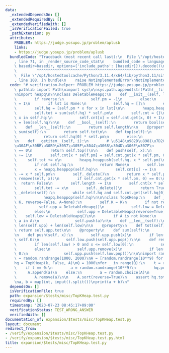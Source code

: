 ```yaml
---
data:
  _extendedDependsOn: []
  _extendedRequiredBy: []
  _extendedVerifiedWith: []
  _isVerificationFailed: true
  _pathExtension: py
  attributes:
    PROBLEM: https://judge.yosupo.jp/problem/aplusb
    links:
    - https://judge.yosupo.jp/problem/aplusb
  bundledCode: "Traceback (most recent call last):\n  File \"/opt/hostedtoolcache/Python/3.11.4/x64/lib/python3.11/site-packages/onlinejudge_verify/documentation/build.py\"\
    , line 71, in _render_source_code_stat\n    bundled_code = language.bundle(stat.path,\
    \ basedir=basedir, options={'include_paths': [basedir]}).decode()\n          \
    \         ^^^^^^^^^^^^^^^^^^^^^^^^^^^^^^^^^^^^^^^^^^^^^^^^^^^^^^^^^^^^^^^^^^^^^^^^^^^^^^^^^\n\
    \  File \"/opt/hostedtoolcache/Python/3.11.4/x64/lib/python3.11/site-packages/onlinejudge_verify/languages/python.py\"\
    , line 108, in bundle\n    raise NotImplementedError\nNotImplementedError\n"
  code: "# verification-helper: PROBLEM https://judge.yosupo.jp/problem/aplusb\nfrom\
    \ pathlib import Path\nimport sys\n\nsys.path.append(str(Path(__file__).resolve().parent.parent.parent.parent))\n\
    \nimport heapq\n\n\nclass DeletableHeapq:\n    def __init__(self, lst=None, reverse=False):\n\
    \        if reverse:\n            self.pm = -1\n        else:\n            self.pm\
    \ = 1\n        if lst is None:\n            self.hq = []\n        else:\n    \
    \        self.hq = [self.pm * x for x in lst]\n\n        heapq.heapify(self.hq)\n\
    \        self.tot = sum(self.hq) * self.pm\n        self.cnt = {}\n        for\
    \ x in self.hq:\n            self.cnt[x] = self.cnt.get(x, 0) + 1\n        self.length\
    \ = len(self.hq)\n\n    def __bool__(self):\n        return bool(self.hq)\n\n\
    \    def __len__(self):\n        return self.length\n\n    @property\n    def\
    \ sum(self):\n        return self.tot\n\n    def top(self):\n        if self.hq:\n\
    \            return self.hq[0] * self.pm\n        else:\n            return None\n\
    \n    def __getitem__(self, i):\n        # \u5148\u982D\u8981\u7D20\u306B\u30A2\
    \u30AF\u30BB\u30B9\u3057\u305F\u3044\u3068\u304D\u306E\u307F\n        assert i\
    \ == 0\n        return self.top()\n\n    def push(self, x):\n        self.length\
    \ += 1\n        self.cnt[x * self.pm] = self.cnt.get(x * self.pm, 0) + 1\n   \
    \     self.tot += x\n        heapq.heappush(self.hq, x * self.pm)\n\n    def pop(self):\n\
    \        if not self.hq:\n            return None\n        self.length -= 1\n\
    \        x = heapq.heappop(self.hq)\n        self.cnt[x] -= 1\n        self.tot\
    \ -= x * self.pm\n        self._delete()\n        return x * self.pm\n\n    def\
    \ remove(self, x):\n        if self.cnt.get(x * self.pm, 0) == 0:\n          \
    \  return False\n        self.length -= 1\n        self.cnt[x * self.pm] -= 1\n\
    \        self.tot -= x\n        self._delete()\n        return True\n\n    def\
    \ _delete(self):\n        while self.hq and self.cnt.get(self.hq[0], 0) == 0:\n\
    \            heapq.heappop(self.hq)\n\n\nclass TopKHeap:\n    def __init__(self,\
    \ K, reverse=False, A=None):\n        self.K = K\n        if not reverse:\n  \
    \          self.upp = DeletableHeapq()\n            self.low = DeletableHeapq(reverse=True)\n\
    \        else:\n            self.upp = DeletableHeapq(reverse=True)\n        \
    \    self.low = DeletableHeapq()\n\n        if A is not None:\n            for\
    \ a in A:\n                self.push(a)\n\n    def __len__(self):\n        return\
    \ len(self.upp) + len(self.low)\n\n    @property\n    def tot(self):\n       \
    \ return self.upp.tot\n\n    @property\n    def sum(self):\n        return self.upp.sum\n\
    \n    def push(self, x):\n        self.upp.push(x)\n        if len(self.upp) >\
    \ self.K:\n            self.low.push(self.upp.pop())\n\n    def remove(self, x):\n\
    \        if len(self.low) > 0 and x <= self.low[0]:\n            self.low.remove(x)\n\
    \        else:\n            self.upp.remove(x)\n            if len(self.low) >\
    \ 0:\n                self.upp.push(self.low.pop())\n\n\nimport random\n\n\nk\
    \ = random.randrange(1000, 2000)\nA = [random.randrange(10**9) for _ in range(k)]\n\
    hq = TopKHeap(k, False, A)\nQ = 1000\nfor _ in range(Q):\n    t = random.randrange(2)\n\
    \    if t == 0:\n        a = random.randrange(10**9)\n        hq.push(a)\n   \
    \     A.append(a)\n    else:\n        a = random.choice(A)\n        hq.remove(a)\n\
    \        A.remove(a)\n\n    A.sort(reverse=True)\n    assert hq.tot == sum(A[:k])\n\
    \na, b = map(int, input().split())\nprint(a + b)\n"
  dependsOn: []
  isVerificationFile: true
  path: expansion/$tests/misc/TopKHeap.test.py
  requiredBy: []
  timestamp: '2023-07-23 08:45:17+09:00'
  verificationStatus: TEST_WRONG_ANSWER
  verifiedWith: []
documentation_of: expansion/$tests/misc/TopKHeap.test.py
layout: document
redirect_from:
- /verify/expansion/$tests/misc/TopKHeap.test.py
- /verify/expansion/$tests/misc/TopKHeap.test.py.html
title: expansion/$tests/misc/TopKHeap.test.py
---
```

